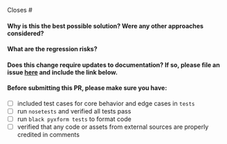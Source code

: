 Closes #

#### Why is this the best possible solution? Were any other approaches considered?

#### What are the regression risks?

#### Does this change require updates to documentation? If so, please file an issue [here](https://github.com/XLSForm/xlsform.github.io) and include the link below.

#### Before submitting this PR, please make sure you have:
- [ ] included test cases for core behavior and edge cases in `tests`
- [ ] run `nosetests` and verified all tests pass
- [ ] run `black pyxform tests` to format code
- [ ] verified that any code or assets from external sources are properly credited in comments